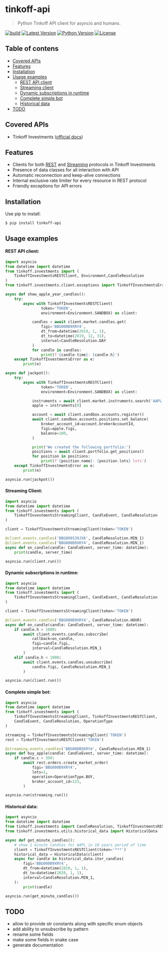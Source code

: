 # tinkoff-api

> Python Tinkoff API client for asyncio and humans.

[![build](https://github.com/Fatal1ty/tinkoff-api/workflows/build/badge.svg)](https://github.com/Fatal1ty/tinkoff-api/actions?query=workflow%3Abuild)
[![Latest Version](https://img.shields.io/pypi/v/tinkoff-api.svg)](https://pypi.python.org/pypi/tinkoff-api)
[![Python Version](https://img.shields.io/pypi/pyversions/tinkoff-api.svg)](https://pypi.python.org/pypi/tinkoff-api)
[![License](https://img.shields.io/badge/License-Apache%202.0-blue.svg)](https://opensource.org/licenses/Apache-2.0)


Table of contens
--------------------------------------------------------------------------------
* [Covered APIs](#covered-apis)
* [Features](#features)
* [Installation](#installation)
* [Usage examples](#usage-examples)
    * [REST API client](#rest-api-client)
    * [Streaming client](#streaming-client)
    * [Dynamic subscriptions in runtime](#dynamic-subscriptions-in-runtime)
    * [Complete simple bot](#complete-simple-bot)
    * [Historical data](#historical-data)
* [TODO](#todo)


Covered APIs
--------------------------------------------------------------------------------
* Tinkoff Investments ([official docs](https://tinkoffcreditsystems.github.io/invest-openapi/))


Features
--------------------------------------------------------------------------------
* Clients for both [REST](https://tinkoffcreditsystems.github.io/invest-openapi/rest/) and [Streaming](https://tinkoffcreditsystems.github.io/invest-openapi/marketdata/) protocols in Tinkoff Investments
* Presence of data classes for all interaction with API
* Automatic reconnection and keep-alive connections
* Internal exclusive rate limiter for every resource in REST protocol
* Friendly exceptions for API errors


Installation
--------------------------------------------------------------------------------

Use pip to install:
```shell
$ pip install tinkoff-api
```

Usage examples
--------------------------------------------------------------------------------

#### REST API client:
```python
import asyncio
from datetime import datetime
from tinkoff.investments import (
    TinkoffInvestmentsRESTClient, Environment,CandleResolution
)
from tinkoff.investments.client.exceptions import TinkoffInvestmentsError

async def show_apple_year_candles():
    try:
        async with TinkoffInvestmentsRESTClient(
                token='TOKEN',
                environment=Environment.SANDBOX) as client:

            candles = await client.market.candles.get(
                figi='BBG000B9XRY4',
                dt_from=datetime(2019, 1, 1),
                dt_to=datetime(2019, 12, 31),
                interval=CandleResolution.DAY
            )
            for candle in candles:
                print(f'{candle.time}: {candle.h}')
    except TinkoffInvestmentsError as e:
        print(e)

async def jackpot():
    try:
        async with TinkoffInvestmentsRESTClient(
                token='TOKEN',
                environment=Environment.SANDBOX) as client:

            instruments = await client.market.instruments.search('AAPL')
            apple = instruments[0]

            account = await client.sandbox.accounts.register()
            await client.sandbox.accounts.positions.set_balance(
                broker_account_id=account.brokerAccountId,
                figi=apple.figi,
                balance=100,
            )

            print('We created the following portfolio:')
            positions = await client.portfolio.get_positions()
            for position in positions:
                print(f'{position.name}: {position.lots} lots')
    except TinkoffInvestmentsError as e:
        print(e)

asyncio.run(jackpot())
```

#### Streaming Client:
```python
import asyncio
from datetime import datetime
from tinkoff.investments import (
    TinkoffInvestmentsStreamingClient, CandleEvent, CandleResolution
)

client = TinkoffInvestmentsStreamingClient(token='TOKEN')

@client.events.candles('BBG009S39JX6', CandleResolution.MIN_1)
@client.events.candles('BBG000B9XRY4', CandleResolution.MIN_1)
async def on_candle(candle: CandleEvent, server_time: datetime):
    print(candle, server_time)

asyncio.run(client.run())
```

#### Dynamic subscriptions in runtime:
```python
import asyncio
from datetime import datetime
from tinkoff.investments import (
    TinkoffInvestmentsStreamingClient, CandleEvent, CandleResolution
)

client = TinkoffInvestmentsStreamingClient(token='TOKEN')

@client.events.candles('BBG000B9XRY4', CandleResolution.HOUR)
async def on_candle(candle: CandleEvent, server_time: datetime):
    if candle.h > 1000:
        await client.events.candles.subscribe(
            callback=on_candle,
            figi=candle.figi,
            interval=CandleResolution.MIN_1
        )
    elif candle.h < 1000:
        await client.events.candles.unsubscribe(
            candle.figi, CandleResolution.MIN_1
        )

asyncio.run(client.run())
```

#### Complete simple bot:
```python
import asyncio
from datetime import datetime
from tinkoff.investments import (
    TinkoffInvestmentsStreamingClient, TinkoffInvestmentsRESTClient,
    CandleEvent, CandleResolution, OperationType
)

streaming = TinkoffInvestmentsStreamingClient('TOKEN')
rest = TinkoffInvestmentsRESTClient('TOKEN')

@streaming.events.candles('BBG000B9XRY4', CandleResolution.MIN_1)
async def buy_apple(candle: CandleEvent, server_time: datetime):
    if candle.c > 350:
        await rest.orders.create_market_order(
            figi='BBG000B9XRY4',
            lots=1,
            operation=OperationType.BUY,
            broker_account_id=123,
        )

asyncio.run(streaming.run())

```

#### Historical data:
```python
import asyncio
from datetime import datetime
from tinkoff.investments import CandleResolution, TinkoffInvestmentsRESTClient
from tinkoff.investments.utils.historical_data import HistoricalData

async def get_minute_candles():
    # show 1 minute candles for AAPL in 10 years period of time
    client = TinkoffInvestmentsRESTClient(token='***')
    historical_data = HistoricalData(client)
    async for candle in historical_data.iter_candles(
        figi='BBG000B9XRY4',
        dt_from=datetime(2010, 1, 1),
        dt_to=datetime(2020, 1, 1),
        interval=CandleResolution.MIN_1,
    ):
        print(candle)

asyncio.run(get_minute_candles())
```

TODO
--------------------------------------------------------------------------------

* allow to provide str constants along with specific enum objects
* add ability to unsubscribe by pattern
* rename some fields
* make some fields in snake case
* generate documentation
